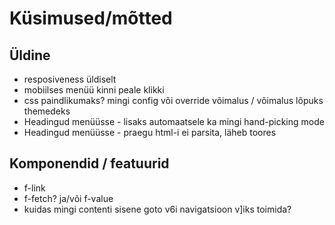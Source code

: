 # Küsimused/mõtted

## Üldine

- resposiveness üldiselt
- mobiilses menüü kinni peale klikki
- css paindlikumaks? mingi config või override võimalus / võimalus lõpuks themedeks
- Headingud menüüsse - lisaks automaatsele ka mingi hand-picking mode
- Headingud menüüsse - praegu html-i ei parsita, läheb toores

## Komponendid / featuurid

- f-link
- f-fetch? ja/või f-value
- kuidas mingi contenti sisene goto v6i navigatsioon v]iks toimida?